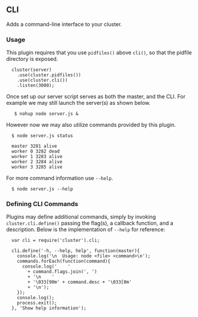 
## CLI

 Adds a command-line interface to your cluster.

### Usage

This plugin requires that you use `pidfiles()`
above `cli()`, so that the pidfile directory
is exposed.

      cluster(server)
        .use(cluster.pidfiles())
        .use(cluster.cli())
        .listen(3000);

Once set up our server script serves as both
the master, and the CLI. For example we may
still launch the server(s) as shown below.

       $ nohup node server.js &

However now we may also utilize commands
provided by this plugin.

      $ node server.js status

      master 3281 alive
      worker 0 3282 dead
      worker 1 3283 alive
      worker 2 3284 alive
      worker 3 3285 alive

For more command information use `--help`.

      $ node server.js --help

### Defining CLI Commands

 Plugins may define additional commands, simply by invoking `cluster.cli.define()` passing the flag(s), a callback function,
 and a description. Below is the implementation of `--help` for reference:

      var cli = require('cluster').cli;

      cli.define('-h, --help, help', function(master){
        console.log('\n  Usage: node <file> <command>\n');
        commands.forEach(function(command){
          console.log('    '
            + command.flags.join(', ')
            + '\n    '
            + '\033[90m' + command.desc + '\033[0m'
            + '\n');
        });
        console.log();
        process.exit();
      }, 'Show help information');
